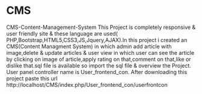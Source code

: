 # CMS
CMS-Content-Management-System  This Project is completely responsive &amp; user friendly site &amp; these language are used( PHP,Bootstrap,HTML5,CSS3,JS,Jquery,AJAX).In this project i created an CMS(Content Managment System) in which admin add article with image,delete &amp; update articles &amp; user view in which user can see the article by clicking on image of article,apply rating on that,comment on that,like or dislike that.sql file is available so import the sql file &amp; overview the Project. User panel controller name is User_frontend_con. After downloading this project paste this url http://localhost/CMS/index.php/User_frontend_con/userfrontcon
